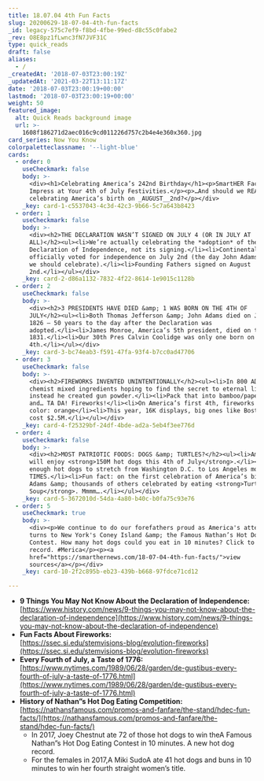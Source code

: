 ```yaml
---
title: 18.07.04 4th Fun Facts
slug: 20200629-18-07-04-4th-fun-facts
_id: legacy-575c7ef9-f8bd-4fbe-99ed-d8c55c0fabe2
_rev: O8E8pz1fLwnc3fN7JVF31C
type: quick_reads
draft: false
aliases:
  - /
_createdAt: '2018-07-03T23:00:19Z'
_updatedAt: '2021-03-22T13:11:17Z'
date: '2018-07-03T23:00:19+00:00'
lastmod: '2018-07-03T23:00:19+00:00'
weight: 50
featured_image:
  alt: Quick Reads background image
  url: >-
    1608f186271d2aec016c9cd011226d757c2b4e4e360x360.jpg
card_series: Now You Know
colorpaletteclassname: '--light-blue'
cards:
  - order: 0
    useCheckmark: false
    body: >-
      <div><h1>Celebrating America’s 242nd Birthday</h1><p>SmartHER Facts to
      Impress at Your 4th of July Festivities.</p><p>…And should we REALLY be
      celebrating America’s birth on _AUGUST__2nd?</p></div>
    _key: card-1-c5537043-4c3d-42c3-9b66-5c7a643b8423
  - order: 1
    useCheckmark: false
    body: >-
      <div><h2>THE DECLARATION WASN’T SIGNED ON JULY 4 (OR IN JULY AT
      ALL)</h2><ul><li>We’re actually celebrating the *adoption* of the
      Declaration of Independence, not its signing.</li><li>Continental Congress
      officially voted for independence on July 2nd (the day John Adams thought
      we should celebrate).</li><li>Founding Fathers signed on August
      2nd.</li></ul></div>
    _key: card-2-d86a1132-7832-4f22-8614-1e9015c1128b
  - order: 2
    useCheckmark: false
    body: >-
      <div><h2>3 PRESIDENTS HAVE DIED &amp; 1 WAS BORN ON THE 4TH OF
      JULY</h2><ul><li>Both Thomas Jefferson &amp; John Adams died on July 4,
      1826 – 50 years to the day after the Declaration was
      adopted.</li><li>James Monroe, America’s 5th president, died on the 4th in
      1831.</li><li>Our 30th Pres Calvin Coolidge was only one born on the
      4th.</li></ul></div>
    _key: card-3-bc74eab3-f591-47fa-93f4-b7cc0ad47706
  - order: 3
    useCheckmark: false
    body: >-
      <div><h2>FIREWORKS INVENTED UNINTENTIONALLY</h2><ul><li>In 800 AD, a
      chemist mixed ingredients hoping to find the secret to eternal life…
      instead he created gun powder.</li><li>Pack that into bamboo/paper tube
      and… TA DA! Fireworks!</li><li>On America’s first 4th, fireworks were one
      color: orange</li><li>This year, 16K displays, big ones like Boston Pops
      cost $2.5M.</li></ul></div>
    _key: card-4-f25329bf-24df-4bde-ad2a-5eb4f3ee776d
  - order: 4
    useCheckmark: false
    body: >-
      <div><h2>MOST PATRIOTIC FOODS: DOGS &amp; TURTLES?</h2><ul><li>Americans
      will enjoy <strong>150M hot dogs this 4th of July</strong>.</li><li>That’s
      enough hot dogs to stretch from Washington D.C. to Los Angeles more than 5
      TIMES.</li><li>Fun fact: on the first celebration of America’s birth, John
      Adams &amp; thousands of others celebrated by eating <strong>Turtle
      Soup</strong>. Mmmm….</li></ul></div>
    _key: card-5-3672010d-54da-4a80-b40c-b0fa75c93e76
  - order: 5
    useCheckmark: true
    body: >-
      <div><p>We continue to do our forefathers proud as America's attention
      turns to New York's Coney Island &amp; the Famous Nathan’s Hot Dog Eating
      Contest. How many hot dogs could you eat in 10 minutes? Click to see the
      record. #Merica</p><p><a
      href="https://smarthernews.com/18-07-04-4th-fun-facts/">view
      sources</a></p></div>
    _key: card-10-2f2c895b-eb23-439b-b668-97fdce71cd12

---
```

* **9 Things You May Not Know About the Declaration of Independence:**  
[https://www.history.com/news/9-things-you-may-not-know-about-the-declaration-of-independence](https://www.history.com/news/9-things-you-may-not-know-about-the-declaration-of-independence)
* **Fun Facts About Fireworks:**  
[https://ssec.si.edu/stemvisions-blog/evolution-fireworks](https://ssec.si.edu/stemvisions-blog/evolution-fireworks)
* **Every Fourth of July, a Taste of 1776:**  
[https://www.nytimes.com/1989/06/28/garden/de-gustibus-every-fourth-of-july-a-taste-of-1776.html](https://www.nytimes.com/1989/06/28/garden/de-gustibus-every-fourth-of-july-a-taste-of-1776.html)
* **History of Nathan”s Hot Dog Eating Competition:**  
[https://nathansfamous.com/promos-and-fanfare/the-stand/hdec-fun-facts/](https://nathansfamous.com/promos-and-fanfare/the-stand/hdec-fun-facts/)
  * In 2017, Joey Chestnut ate 72 of those hot dogs to win theA Famous Nathan”s Hot Dog Eating Contest in 10 minutes. A new hot dog record.
  * For the females in 2017,A Miki SudoA ate 41 hot dogs and buns in 10 minutes to win her fourth straight women’s title.